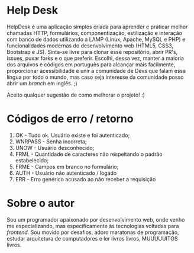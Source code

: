 # Help Desk

HelpDesk é uma aplicação simples criada para aprender e praticar melhor chamadas HTTP,
formulários, componentização, estilização e interação com banco de dados utilizando a LAMP (Linux, Apache, MySQL e PHP) e funcionalidades modernas do desenvolvimento web (HTML5, CSS3, Bootstrap e JS). Sinta-se livre para clonar esse repositório, abrir PR's, issues, puxar forks e o que preferir.
Escolhi, dessa vez, manter a maioria dos arquivos e códigos em português para alcançar mais facilmente, proporcionar acessibilidade e unir a comunidade de Devs que falam essa língua por todo o mundo, mas caso seja interesse da comunidade posso abrir um *branch* em inglês. ;)


Aceito qualquer sugestão de como melhorar o projeto! :)

# Códigos de erro / retorno

1. OK - Tudo ok. Usuário existe e foi autenticado;
2. WNRPASS - Senha incorreta;
3. UNOW - Usuário desconhecido;
4. FRML - Quantidade de caracteres não respeitando o padrão estabelecido;
5. FRME - Campos em branco no formulário;
6. AUTH - Usuário não autenticado / logado
7. ERR - Erro genérico acusado ao não receber a requisição

# Sobre o autor
Sou um programador apaixonado por desenvolvimento web, onde venho me especializando, mas  especificamente às tecnologias voltadas para *frontend*. Sou movido por desafios, adoro maratonas de programação, estudar arquitetura de computadores e ler livros livros, MUUUUUITOS livros.
